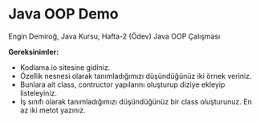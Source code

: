 # Java OOP Demo
Engin Demiroğ, Java Kursu, Hafta-2 (Ödev) Java OOP Çalışması
 
**Gereksinimler:**
- Kodlama.io sitesine gidiniz.
- Özellik nesnesi olarak tanımladığımızı düşündüğünüz iki örnek veriniz.
- Bunlara ait class, contructor yapılarını oluşturup diziye ekleyip listeleyiniz.
- İş sınıfı olarak tanımladığımızı düşündüğünüz bir class oluşturunuz. En az iki metot yazınız.

